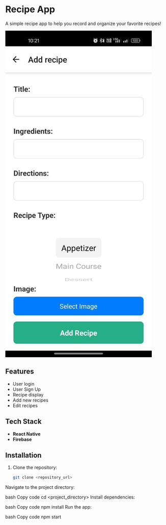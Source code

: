 # Recipe App  

A simple recipe app to help you record and organize your favorite recipes!  

![App Preview](/githubimage/addrecipe.jpg)

## Features  
- User login  
- User Sign Up  
- Recipe display  
- Add new recipes  
- Edit recipes  

## Tech Stack  
- **React Native**  
- **Firebase**  

## Installation  

1. Clone the repository:  
   ```bash
   git clone <repository_url>
Navigate to the project directory:

bash
Copy code
cd <project_directory>
Install dependencies:

bash
Copy code
npm install
Run the app:

bash
Copy code
npm start
